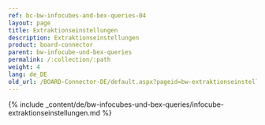 ```yaml
---
ref: bc-bw-infocubes-and-bex-queries-04
layout: page
title: Extraktionseinstellungen
description: Extraktionseinstellungen
product: board-connector
parent: bw-infocube-und-bex-queries
permalink: /:collection/:path
weight: 4
lang: de_DE
old_url: /BOARD-Connector-DE/default.aspx?pageid=bw-extraktionseinstellungen
---
```

{% include _content/de/bw-infocubes-und-bex-queries/infocube-extraktionseinstellungen.md %}
